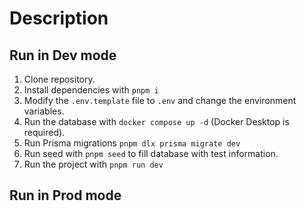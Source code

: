 # Description

## Run in Dev mode

1. Clone repository.
2. Install dependencies with `pnpm i`
3. Modify the `.env.template` file to `.env` and change the environment variables.
4. Run the database with `docker compose up -d` (Docker Desktop is required).
5. Run Prisma migrations `pnpm dlx prisma migrate dev`
6. Run seed with `pnpm seed` to fill database with test information.
7. Run the project with `pnpm run dev`

## Run in Prod mode
